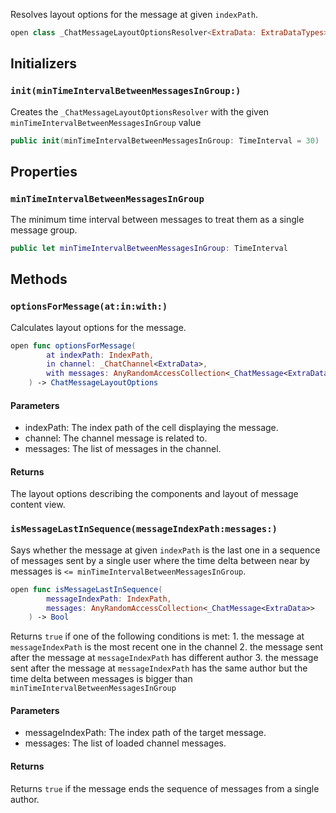 
Resolves layout options for the message at given `indexPath`.

``` swift
open class _ChatMessageLayoutOptionsResolver<ExtraData: ExtraDataTypes> 
```

## Initializers

### `init(minTimeIntervalBetweenMessagesInGroup:)`

Creates the `_ChatMessageLayoutOptionsResolver` with the given `minTimeIntervalBetweenMessagesInGroup` value

``` swift
public init(minTimeIntervalBetweenMessagesInGroup: TimeInterval = 30) 
```

## Properties

### `minTimeIntervalBetweenMessagesInGroup`

The minimum time interval between messages to treat them as a single message group.

``` swift
public let minTimeIntervalBetweenMessagesInGroup: TimeInterval
```

## Methods

### `optionsForMessage(at:in:with:)`

Calculates layout options for the message.

``` swift
open func optionsForMessage(
        at indexPath: IndexPath,
        in channel: _ChatChannel<ExtraData>,
        with messages: AnyRandomAccessCollection<_ChatMessage<ExtraData>>
    ) -> ChatMessageLayoutOptions 
```

#### Parameters

  - indexPath: The index path of the cell displaying the message.
  - channel: The channel message is related to.
  - messages: The list of messages in the channel.

#### Returns

The layout options describing the components and layout of message content view.

### `isMessageLastInSequence(messageIndexPath:messages:)`

Says whether the message at given `indexPath` is the last one in a sequence of messages
sent by a single user where the time delta between near by messages
is `<= minTimeIntervalBetweenMessagesInGroup`.

``` swift
open func isMessageLastInSequence(
        messageIndexPath: IndexPath,
        messages: AnyRandomAccessCollection<_ChatMessage<ExtraData>>
    ) -> Bool 
```

Returns `true` if one of the following conditions is met:
1\. the message at `messageIndexPath` is the most recent one in the channel
2\. the message sent after the message at `messageIndexPath` has different author
3\. the message sent after the message at `messageIndexPath` has the same author but the
time delta between messages is bigger than `minTimeIntervalBetweenMessagesInGroup`

#### Parameters

  - messageIndexPath: The index path of the target message.
  - messages: The list of loaded channel messages.

#### Returns

Returns `true` if the message ends the sequence of messages from a single author.

